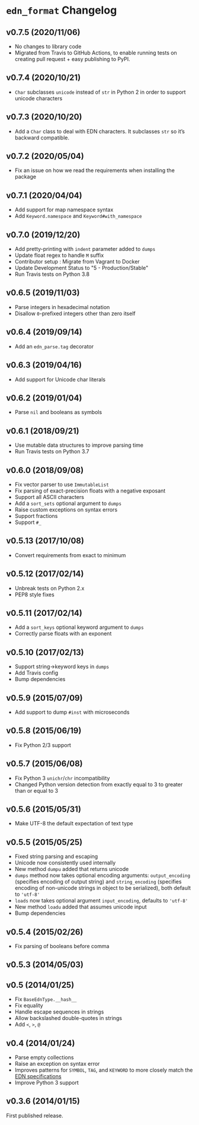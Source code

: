 # `edn_format` Changelog

## v0.7.5 (2020/11/06)

* No changes to library code
* Migrated from Travis to GitHub Actions, to enable running tests on creating pull request + easy publishing to PyPI.

## v0.7.4 (2020/10/21)

* `Char` subclasses `unicode` instead of `str` in Python 2 in order to support unicode characters

## v0.7.3 (2020/10/20)

* Add a `Char` class to deal with EDN characters.
  It subclasses `str` so it’s backward compatible.

## v0.7.2 (2020/05/04)

* Fix an issue on how we read the requirements when installing the package

## v0.7.1 (2020/04/04)

* Add support for map namespace syntax
* Add `Keyword.namespace` and `Keyword#with_namespace`

## v0.7.0 (2019/12/20)

* Add pretty-printing with `indent` parameter added to `dumps`
* Update float regex to handle `M` suffix
* Contributor setup : Migrate from Vagrant to Docker
* Update Development Status to "5 - Production/Stable"
* Run Travis tests on Python 3.8

## v0.6.5 (2019/11/03)

* Parse integers in hexadecimal notation
* Disallow `0`-prefixed integers other than zero itself

## v0.6.4 (2019/09/14)

* Add an `edn_parse.tag` decorator

## v0.6.3 (2019/04/16)

* Add support for Unicode char literals

## v0.6.2 (2019/01/04)

* Parse `nil` and booleans as symbols

## v0.6.1 (2018/09/21)

* Use mutable data structures to improve parsing time
* Run Travis tests on Python 3.7

## v0.6.0 (2018/09/08)

* Fix vector parser to use `ImmutableList`
* Fix parsing of exact-precision floats with a negative exposant
* Support all ASCII characters
* Add a `sort_sets` optional argument to `dumps`
* Raise custom exceptions on syntax errors
* Support fractions
* Support `#_`

## v0.5.13 (2017/10/08)

* Convert requirements from exact to minimum

## v0.5.12 (2017/02/14)

* Unbreak tests on Python 2.x
* PEP8 style fixes

## v0.5.11 (2017/02/14)

* Add a `sort_keys` optional keyword argument to `dumps`
* Correctly parse floats with an exponent

## v0.5.10 (2017/02/13)

* Support string-\>keyword keys in `dumps`
* Add Travis config
* Bump dependencies

## v0.5.9 (2015/07/09)

* Add support to dump `#inst` with microseconds

## v0.5.8 (2015/06/19)

* Fix Python 2/3 support

## v0.5.7 (2015/06/08)

* Fix Python 3 `unichr`/`chr` incompatibility
* Changed Python version detection from exactly equal to 3 to greater than or
  equal to 3

## v0.5.6 (2015/05/31)

* Make UTF-8 the default expectation of text type

## v0.5.5 (2015/05/25)

* Fixed string parsing and escaping
* Unicode now consistently used internally
* New method `dumpu` added that returns unicode
* `dumps` method now takes optional encoding arguments: `output_encoding`
  (specifies encoding of output string) and `string_encoding` (specifies
  encoding of non-unicode strings in object to be serialized), both default to
  `'utf-8'`
* `loads` now takes optional argument `input_encoding`, defaults to `'utf-8'`
* New method `loadu` added that assumes unicode input
* Bump dependencies

## v0.5.4 (2015/02/26)

* Fix parsing of booleans before comma

## v0.5.3 (2014/05/03)

## v0.5 (2014/01/25)

* Fix `BaseEdnType.__hash__`
* Fix equality
* Handle escape sequences in strings
* Allow backslashed double-quotes in strings
* Add `<`, `>`, `@`

## v0.4 (2014/01/24)

* Parse empty collections
* Raise an exception on syntax error
* Improves patterns for `SYMBOL`, `TAG`, and `KEYWORD` to more closely match
  the [EDN specifications][spec]
* Improve Python 3 support

[spec]: https://github.com/edn-format/edn

## v0.3.6 (2014/01/15)

First published release.
